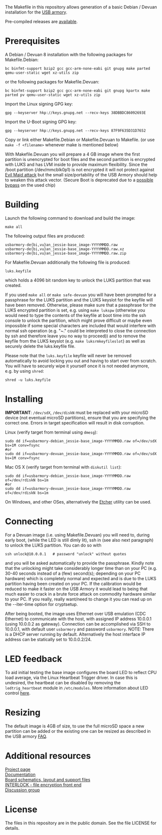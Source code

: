 The Makefile in this repository allows generation of a basic Debian / Devuan
installation for the [USB armory](https://github.com/inversepath/usbarmory).

Pre-compiled releases are [available](https://github.com/inversepath/usbarmory-debian-base_image/releases).

# Prerequisites

A Debian / Devuan 8 installation with the following packages for Makefile.Debian:

```
bc binfmt-support bzip2 gcc gcc-arm-none-eabi git gnupg make parted qemu-user-static wget xz-utils zip
```

or the following packages for Makefile.Devuan:
```
bc binfmt-support bzip2 gcc gcc-arm-none-eabi git gnupg kpartx make parted pv qemu-user-static wget xz-utils zip
```

Import the Linux signing GPG key:
```
gpg --keyserver hkp://keys.gnupg.net --recv-keys 38DBBDC86092693E
```

Import the U-Boot signing GPG key:
```
gpg --keyserver hkp://keys.gnupg.net --recv-keys 87F9F635D31D7652
```
Copy or link either Makefile.Debian or Makefile.Devuan to Makefile.
(or use `make -f <filename>` whenever make is mentioned below)

With Makefile.Devuan you will prepare a 4 GB image where the first partition
is unencrypted for boot files and the second partition is encrypted with LUKS
and has LVM inside to provide maximum flexibility.  Since the /boot partition
(/dev/mmcblk0p1) is not encrypted it will not protect against [Evil Maid
attack](https://en.wikipedia.org/wiki/Rootkit#bootkit) but the small
size/portability of the USB Armory should help to weaken this attack vector.
(Secure Boot is deprecated due to
a [possible bypass](https://github.com/inversepath/usbarmory/blob/master/software/secure_boot/Security_Advisory-Ref_QBVR2017-0001.txt)
on the used chip)

# Building

Launch the following command to download and build the image:

```
make all
```

The following output files are produced:
```
usbarmory-de{bi,vu}an_jessie-base_image-YYYYMMDD.raw
usbarmory-de{bi,vu}an_jessie-base_image-YYYYMMDD.raw.xz
usbarmory-de{bi,vu}an_jessie-base_image-YYYYMMDD.raw.zip
```

For Makefile.Devuan additionally the following file is produced:
```
luks.keyfile
```
which holds a 4096 bit random key to unlock the LUKS partition that
was created.

If you used `make all` or `make safe-devuan` you will have been
prompted for a passphrase for the LUKS partition and the LUKS keyslot
for the keyfile will have been removed.
Otherwise, please make sure that a passphrase for the LUKS encrypted
partition is set, e.g. using `make lukspw` (otherwise you would need to
type the contents of the keyfile at boot time into the ssh console
to unlock the partition, which might prove difficult or maybe
even impossible if some special characters are included that would interfere
with normal ssh operation (e.g. "<newline>~." could be interpreted to close
the connection by ssh and therefore leave you no way to proceed)) and to
remove the keyfile from the LUKS keyslot (e.g. `make luksrmkeyfileslot`)
as well as securely delete the luks.keyfile file.

Please note that the `luks.keyfile` keyfile will never be removed
automatically to avoid locking you out and having to start over from
scratch. You will have to securely wipe it yourself once it is not needed 
anymore, e.g. by using `shred`:
```
shred -u luks.keyfile
```


# Installing

**IMPORTANT**: `/dev/sdX`, `/dev/diskN` must be replaced with your microSD
device (not eventual microSD partitions), ensure that you are specifying the
correct one. Errors in target specification will result in disk corruption.

Linux (verify target from terminal using `dmesg`):
```
sudo dd if=usbarmory-debian_jessie-base_image-YYYYMMDD.raw of=/dev/sdX bs=1M conv=fsync
#or
sudo dd if=usbarmory-devuan_jessie-base_image-YYYYMMDD.raw of=/dev/sdX bs=1M conv=fsync
```

Mac OS X (verify target from terminal with `diskutil list`):
```
sudo dd if=usbarmory-debian_jessie-base_image-YYYYMMDD.raw of=/dev/rdiskN bs=1m
#or
sudo dd if=usbarmory-devuan_jessie-base_image-YYYYMMDD.raw of=/dev/rdiskN bs=1m
```

On Windows, and other OSes, alternatively the [Etcher](https://etcher.io)
utility can be used.

# Connecting

For a Devuan image (i.e. using Makefile.Devuan) you will need to, during early boot,
(while the LED is still dimly lit), ssh in (see also next paragraph) to
unlock the LUKS partition. You can do so with
```
ssh unlock@10.0.0.1   # password "unlock" without quotes
```
and you will be asked automatically to provide the passphrase.
Kindly note that the unlocking might take considerably longer time than on your PC
(e.g. 30-40 seconds instead of a (few) second(s); depending on your PC hardware)
which is completely normal and expected and is due to the LUKS partition having
been created on your PC.
If the calibration would be reduced to make it faster on the USB Armory it would
lead to being that much easier to crack in a brute force attack on commodity
hardware similar to your PC. If you really, really want/need to change it
you can read up on the --iter-time option for cryptsetup.

After being booted, the image uses Ethernet over USB emulation (CDC Ethernet)
to communicate with the host, with assigned IP address 10.0.0.1 (using 10.0.0.2
as gateway). Connection can be accomplished via SSH to 10.0.0.1, with default
user `usbarmory` and password `usbarmory`. NOTE: There is a DHCP server running
by default. Alternatively the host interface IP address can be statically set
to 10.0.0.2/24.

# LED feedback

To aid initial testing the base image configures the board LED to reflect CPU
load average, via the Linux Heartbeat Trigger driver. In case this is
undesired, the heartbeat can be disabled by removing the `ledtrig_heartbeat`
module in `/etc/modules`. More information about LED control
[here](https://github.com/inversepath/usbarmory/wiki/GPIOs#led-control).

# Resizing

The default image is 4GB of size, to use the full microSD space a new partition
can be added or the existing one can be resized as described in the USB armory
[FAQ](https://github.com/inversepath/usbarmory/wiki/Frequently-Asked-Questions-(FAQ)).

# Additional resources

[Project page](https://inversepath.com/usbarmory)  
[Documentation](https://github.com/inversepath/usbarmory/wiki)  
[Board schematics, layout and support files](https://github.com/inversepath/usbarmory)  
[INTERLOCK - file encryption front end](https://github.com/inversepath/interlock)  
[Discussion group](https://groups.google.com/d/forum/usbarmory)  

# License

The files in this repository are in the public domain.
See the file LICENSE for details.
